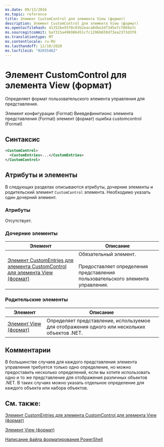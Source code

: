 ```yaml
---
ms.date: 09/13/2016
ms.topic: reference
title: Элемент CustomControl для элемента View (формат)
description: Элемент CustomControl для элемента View (формат)
ms.openlocfilehash: 41352be55f0c03b2eaca0dbe2d7345e7cf804a7c
ms.sourcegitcommit: ba7315a496986451cfc1296b659d73ea2373d3f0
ms.translationtype: MT
ms.contentlocale: ru-RU
ms.lasthandoff: 12/10/2020
ms.locfileid: "92655462"
---
```

# <a name="customcontrol-element-for-view-format"></a>Элемент CustomControl для элемента View (формат)

Определяет формат пользовательского элемента управления для представления.

Элемент конфигурации (Format) Виевдефинитионс элемента представления (Format) элемент (формат) ошибка customcontrol (Format)

## <a name="syntax"></a>Синтаксис

```xml
<CustomControl>
  <CustomEntries>...</CustomEntries>
</CustomControl>
```

## <a name="attributes-and-elements"></a>Атрибуты и элементы

В следующих разделах описываются атрибуты, дочерние элементы и родительский элемент `CustomControl` элемента. Необходимо указать один дочерний элемент.

### <a name="attributes"></a>Атрибуты

Отсутствует.

### <a name="child-elements"></a>Дочерние элементы

|Элемент|Описание|
|-------------|-----------------|
|[Элемент CustomEntries для элемента CustomControl для элемента View (формат)](./customentries-element-for-customcontrol-for-view-format.md)|Обязательный элемент.<br /><br /> Предоставляет определения представления пользовательского элемента управления.|

### <a name="parent-elements"></a>Родительские элементы

|Элемент|Описание|
|-------------|-----------------|
|[Элемент View (формат)](./view-element-format.md)|Определяет представление, используемое для отображения одного или нескольких объектов .NET.|

## <a name="remarks"></a>Комментарии

В большинстве случаев для каждого представления элемента управления требуется только одно определение, но можно предоставить несколько определений, если вы хотите использовать одно и то же представление для отображения различных объектов .NET. В таких случаях можно указать отдельное определение для каждого объекта или набора объектов.

## <a name="see-also"></a>См. также:

[Элемент CustomEntries для элемента CustomControl для элемента View (формат)](./customentries-element-for-customcontrol-for-view-format.md)

[Элемент View (формат)](./view-element-format.md)

[Написание файла форматирования PowerShell](./writing-a-powershell-formatting-file.md)
